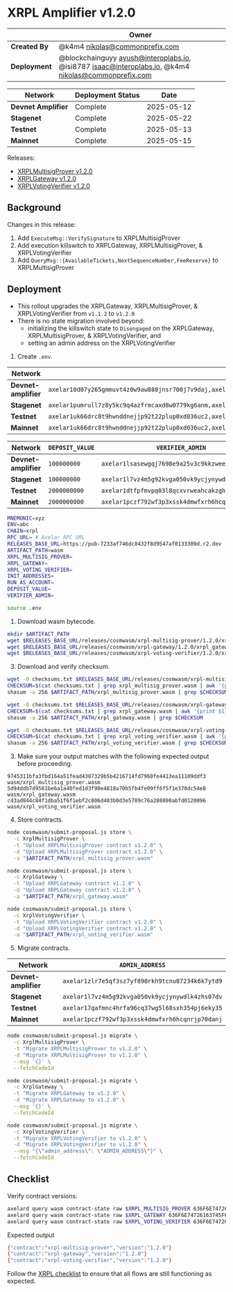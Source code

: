 # XRPL Amplifier v1.2.0

|                | **Owner**                                                                                                 |
| -------------- | --------------------------------------------------------------------------------------------------------- |
| **Created By** | @k4m4 <nikolas@commonprefix.com>                                                                          |
| **Deployment** | @blockchainguyy <ayush@interoplabs.io>, @isi8787 <isaac@interoplabs.io>, @k4m4 <nikolas@commonprefix.com> |

| **Network**          | **Deployment Status** | **Date**   |
| -------------------- | --------------------- | ---------- |
| **Devnet Amplifier** | Complete              | 2025-05-12 |
| **Stagenet**         | Complete              | 2025-05-22 |
| **Testnet**          | Complete              | 2025-05-13 |
| **Mainnet**          | Complete              | 2025-05-15 |

Releases:
- [XRPLMultisigProver v1.2.0](https://github.com/commonprefix/axelar-amplifier/releases/tag/xrpl-multisig-prover-v1.2.0)
- [XRPLGateway v1.2.0](https://github.com/commonprefix/axelar-amplifier/releases/tag/xrpl-gateway-v1.2.0)
- [XRPLVotingVerifier v1.2.0](https://github.com/commonprefix/axelar-amplifier/releases/tag/xrpl-voting-verifier-v1.2.0)

## Background

Changes in this release:

1. Add `ExecuteMsg::VerifySignature` to XRPLMultisigProver
1. Add execution killswitch to XRPLGateway, XRPLMultisigProver, & XRPLVotingVerifier
1. Add `QueryMsg::{AvailableTickets,NextSequenceNumber,FeeReserve}` to XRPLMultisigProver

## Deployment

- This rollout upgrades the XRPLGateway, XRPLMultisigProver, & XRPLVotingVerifier from `v1.1.2` to `v1.2.0`
- There is no state migration involved beyond:
  * initializing the killswitch state to `Disengaged` on the XRPLGateway, XRPLMultisigProver, & XRPLVotingVerifier, and
  * setting an admin address on the XRPLVotingVerifier

1. Create `.env`.


| Network              | `INIT_ADDRESSES`                                                                                                                            | `RUN_AS_ACCOUNT`                                |
| -------------------- | ------------------------------------------------------------------------------------------------------------------------------------------- | ----------------------------------------------- |
| **Devnet-amplifier** | `axelar10d07y265gmmuvt4z0w9aw880jnsr700j7v9daj,axelar1zlr7e5qf3sz7yf890rkh9tcnu87234k6k7ytd9`                                               | `axelar10d07y265gmmuvt4z0w9aw880jnsr700j7v9daj` |
| **Stagenet**         | `axelar1pumrull7z8y5kc9q4azfrmcaxd8w0779kg6anm,axelar10d07y265gmmuvt4z0w9aw880jnsr700j7v9daj,axelar12qvsvse32cjyw60ztysd3v655aj5urqeup82ky` | `axelar10d07y265gmmuvt4z0w9aw880jnsr700j7v9daj` |
| **Testnet**          | `axelar1uk66drc8t9hwnddnejjp92t22plup0xd036uc2,axelar10d07y265gmmuvt4z0w9aw880jnsr700j7v9daj,axelar12f2qn005d4vl03ssjq07quz6cja72w5ukuchv7` | `axelar10d07y265gmmuvt4z0w9aw880jnsr700j7v9daj` |
| **Mainnet**          | `axelar1uk66drc8t9hwnddnejjp92t22plup0xd036uc2,axelar10d07y265gmmuvt4z0w9aw880jnsr700j7v9daj,axelar1nctnr9x0qexemeld5w7w752rmqdsqqv92dw9am` | `axelar10d07y265gmmuvt4z0w9aw880jnsr700j7v9daj` |

| Network              | `DEPOSIT_VALUE` | `VERIFIER_ADMIN`                                |
| -------------------- | --------------- | ----------------------------------------------- |
| **Devnet-amplifier** | `100000000`     | `axelar1lsasewgqj7698e9a25v3c9kkzweee9cvejq5cs` |
| **Stagenet**         | `100000000`     | `axelar1l7vz4m5g92kvga050vk9ycjynywdlk4zhs07dv` |
| **Testnet**          | `2000000000`    | `axelar1dtfpfmvpq03l8qcxvrweahcakzgh52xavpumqv` |
| **Mainnet**          | `2000000000`    | `axelar1pczf792wf3p3xssk4dmwfxrh6hcqnrjp70danj` |


```bash
MNEMONIC=xyz
ENV=abc
CHAIN=xrpl
RPC_URL= # Axelar RPC URL
RELEASES_BASE_URL=https://pub-7233af746dc8432f8d9547af0133309d.r2.dev
ARTIFACT_PATH=wasm
XRPL_MULTISIG_PROVER=
XRPL_GATEWAY=
XRPL_VOTING_VERIFIER=
INIT_ADDRESSES=
RUN_AS_ACCOUNT=
DEPOSIT_VALUE=
VERIFIER_ADMIN=
```

```bash
source .env
```

1. Download wasm bytecode.

```bash
mkdir $ARTIFACT_PATH
wget $RELEASES_BASE_URL/releases/cosmwasm/xrpl-multisig-prover/1.2.0/xrpl_multisig_prover.wasm --directory-prefix=$ARTIFACT_PATH
wget $RELEASES_BASE_URL/releases/cosmwasm/xrpl-gateway/1.2.0/xrpl_gateway.wasm --directory-prefix=$ARTIFACT_PATH
wget $RELEASES_BASE_URL/releases/cosmwasm/xrpl-voting-verifier/1.2.0/xrpl_voting_verifier.wasm --directory-prefix=$ARTIFACT_PATH
```

3. Download and verify checksum.

```bash
wget -O checksums.txt $RELEASES_BASE_URL/releases/cosmwasm/xrpl-multisig-prover/1.2.0/checksums.txt
CHECKSUM=$(cat checksums.txt | grep xrpl_multisig_prover.wasm | awk '{print $1}')
shasum -a 256 $ARTIFACT_PATH/xrpl_multisig_prover.wasm | grep $CHECKSUM

wget -O checksums.txt $RELEASES_BASE_URL/releases/cosmwasm/xrpl-gateway/1.2.0/checksums.txt
CHECKSUM=$(cat checksums.txt | grep xrpl_gateway.wasm | awk '{print $1}')
shasum -a 256 $ARTIFACT_PATH/xrpl_gateway.wasm | grep $CHECKSUM

wget -O checksums.txt $RELEASES_BASE_URL/releases/cosmwasm/xrpl-voting-verifier/1.2.0/checksums.txt
CHECKSUM=$(cat checksums.txt | grep xrpl_voting_verifier.wasm | awk '{print $1}')
shasum -a 256 $ARTIFACT_PATH/xrpl_voting_verifier.wasm | grep $CHECKSUM
```

3. Make sure your output matches with the following expected output before proceeding.

```
9745311bfa3fbd164a51fead4387329b5b4216714fd7960fe4413ea11109ddf3  wasm/xrpl_multisig_prover.wasm
5d94ddb7d9581be6a1a40fed1d3f90e4818a70b5fb4fe09ff6f5f1e378dc54e8  wasm/xrpl_gateway.wasm
c43ad844c84f1dba51f6f1ebf2c806d403b0d3e5789c76a288090abfd0120096  wasm/xrpl_voting_verifier.wasm
```

4. Store contracts.

```bash
node cosmwasm/submit-proposal.js store \
  -c XrplMultisigProver \
  -t "Upload XRPLMultisigProver contract v1.2.0" \
  -d "Upload XRPLMultisigProver contract v1.2.0" \
  -a "$ARTIFACT_PATH/xrpl_multisig_prover.wasm"

node cosmwasm/submit-proposal.js store \
  -c XrplGateway \
  -t "Upload XRPLGateway contract v1.2.0" \
  -d "Upload XRPLGateway contract v1.2.0" \
  -a "$ARTIFACT_PATH/xrpl_gateway.wasm"

node cosmwasm/submit-proposal.js store \
  -c XrplVotingVerifier \
  -t "Upload XRPLVotingVerifier contract v1.2.0" \
  -d "Upload XRPLVotingVerifier contract v1.2.0" \
  -a "$ARTIFACT_PATH/xrpl_voting_verifier.wasm"
```

5. Migrate contracts.

| Network              | `ADMIN_ADDRESS`                                 |
| -------------------- | ----------------------------------------------- |
| **Devnet-amplifier** | `axelar1zlr7e5qf3sz7yf890rkh9tcnu87234k6k7ytd9` |
| **Stagenet**         | `axelar1l7vz4m5g92kvga050vk9ycjynywdlk4zhs07dv` |
| **Testnet**          | `axelar17qafmnc4hrfa96cq37wg5l68sxh354pj6eky35` |
| **Mainnet**          | `axelar1pczf792wf3p3xssk4dmwfxrh6hcqnrjp70danj` |

```bash
node cosmwasm/submit-proposal.js migrate \
  -c XrplMultisigProver \
  -t "Migrate XRPLMultisigProver to v1.2.0" \
  -d "Migrate XRPLMultisigProver to v1.2.0" \
  --msg '{}' \
  --fetchCodeId

node cosmwasm/submit-proposal.js migrate \
  -c XrplGateway \
  -t "Migrate XRPLGateway to v1.2.0" \
  -d "Migrate XRPLGateway to v1.2.0" \
  --msg '{}' \
  --fetchCodeId

node cosmwasm/submit-proposal.js migrate \
  -c XrplVotingVerifier \
  -t "Migrate XRPLVotingVerifier to v1.2.0" \
  -d "Migrate XRPLVotingVerifier to v1.2.0" \
  --msg "{\"admin_address\": \"ADMIN_ADDRESS\"}" \
  --fetchCodeId
```

## Checklist

Verify contract versions:

```bash
axelard query wasm contract-state raw $XRPL_MULTISIG_PROVER 636F6E74726163745F696E666F --node $RPC_URL -o json | jq -r '.data' | base64 -d
axelard query wasm contract-state raw $XRPL_GATEWAY 636F6E74726163745F696E666F --node $RPC_URL -o json | jq -r '.data' | base64 -d
axelard query wasm contract-state raw $XRPL_VOTING_VERIFIER 636F6E74726163745F696E666F  --node $RPC_URL -o json | jq -r '.data' | base64 -d
```

Expected output

```bash
{"contract":"xrpl-multisig-prover","version":"1.2.0"}
{"contract":"xrpl-gateway","version":"1.2.0"}
{"contract":"xrpl-voting-verifier","version":"1.2.0"}
```

Follow the [XRPL checklist](../xrpl/2025-02-v1.0.0.md) to ensure that all flows are still functioning as expected.
